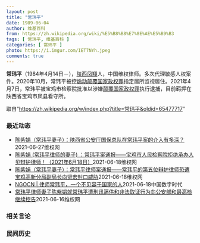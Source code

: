 ```yaml
---
layout: post
title: "常玮平"
date: 1989-06-04
author: 维基百科
from: https://zh.wikipedia.org/wiki/%E5%B8%B8%E7%8E%AE%E5%B9%B3
tags: [ 常玮平, 维基百科 ]
categories: [ 常玮平 ]
photo: https://i.imgur.com/IET7NYh.jpeg
comments: true
---
```

<div class="mw-parser-output">
<p><b>常玮平</b>（1984年4月14日<span class="useeditintro" title="Template:BLP editintro">－</span>），<a href="/wiki/%E9%99%95%E8%A5%BF" class="mw-redirect" title="陕西">陕西</a><a href="/wiki/%E5%87%A4%E7%BF%94" class="mw-redirect" title="凤翔">凤翔</a>人，中国维权律师。多次代理敏感人权案件。2020年10月，常玮平被控<a href="/wiki/%E7%85%BD%E5%8A%A8%E9%A2%A0%E8%A6%86%E5%9B%BD%E5%AE%B6%E6%94%BF%E6%9D%83%E7%BD%AA" title="煽动颠覆国家政权罪">煽动颠覆国家政权罪</a>指定居所监视居住。2021年4月7日，常玮平被宝鸡市检察院批准以涉嫌<a href="/wiki/%E9%A2%A0%E8%A6%86%E5%9B%BD%E5%AE%B6%E6%94%BF%E6%9D%83%E7%BD%AA" title="颠覆国家政权罪">颠覆国家政权罪</a>执行逮捕，目前羁押在陕西省宝鸡市凤县看守所。
</p>
</div><noscript><img src="//zh.wikipedia.org/wiki/Special:CentralAutoLogin/start?type=1x1" alt="" title="" width="1" height="1" style="border: none; position: absolute;"></noscript>
<div class="printfooter">取自“<a dir="ltr" href="https://zh.wikipedia.org/w/index.php?title=常玮平&amp;oldid=65477717">https://zh.wikipedia.org/w/index.php?title=常玮平&amp;oldid=65477717</a>”</div><div id="recent-news"><h3>最近动态</h3><ul><li><a href="https://nodebe4.github.io/waimei/2021-06-27/%E9%99%88%E7%B4%AB%E5%A8%9F-%E5%B8%B8%E7%8E%AE%E5%B9%B3%E5%A6%BB%E5%AD%90-%E9%99%95%E8%A5%BF%E7%9C%81%E5%85%AC%E5%AE%89%E5%8E%85%E5%9B%BD%E4%BF%9D%E6%80%BB%E9%98%9F%E5%9C%A8%E5%B8%B8%E7%8E%AE%E5%B9%B3%E6%A1%88%E7%9A%84%E4%BB%8B%E5%85%A5%E6%9C%89%E5%A4%9A%E6%B7%B1" title="陈紫娟（常玮平妻子）：陕西省公安厅国保总队在常玮平案的介入有多深？—— &nbsp; 1.我向陕西省公安厅控告宝鸡市公安局对常玮平实施酷刑，控告信于2021.4.4签收。 2.我向陕西省公安厅控告宝鸡市公...">陈紫娟（常玮平妻子）：陕西省公安厅国保总队在常玮平案的介入有多深？</a><time>2021-06-27</time><a class="tag">维权网</a></li>
<li><a href="https://nodebe4.github.io/waimei/2021-06-18/%E9%99%88%E7%B4%AB%E5%A8%9F-(%E5%B8%B8%E7%8E%AE%E5%B9%B3%E5%BE%8B%E5%B8%88%E7%9A%84%E5%A6%BB%E5%AD%90)-%E5%B8%B8%E7%8E%AE%E5%B9%B3%E6%A1%88%E9%80%9A%E6%8A%A5-%E5%AE%9D%E9%B8%A1%E5%B8%82%E4%BA%BA%E6%B0%91%E6%A3%80%E5%AF%9F%E9%99%A2%E6%8B%92%E7%BB%9D%E6%89%BF%E5%8A%9E%E4%BA%BA%E8%A7%81%E8%BE%A9%E6%8A%A4%E5%BE%8B%E5%B8%88-2021%E5%B9%B46" title="陈紫娟 (常玮平律师的妻子) ：常玮平案通报——宝鸡市人民检察院拒绝承办人见辩护律师！（2021年6月18日）—— 每次去宝鸡市人民检察院，都是材料一收，就再也没有下文了。陕西省纪委将我的控告信...">陈紫娟 (常玮平律师的妻子) ：常玮平案通报——宝鸡市人民检察院拒绝承办人见辩护律师！（2021年6月18日）</a><time>2021-06-18</time><a class="tag">维权网</a></li>
<li><a href="https://nodebe4.github.io/waimei/2021-06-18/%E9%99%88%E7%B4%AB%E5%A8%9F-%E5%B8%B8%E7%8E%AE%E5%B9%B3%E5%A6%BB%E5%AD%90-%E5%B8%B8%E7%8E%AE%E5%B9%B3%E5%BE%8B%E5%B8%88%E6%A1%88%E9%80%9A%E6%8A%A5-%E5%B8%B8%E7%8E%AE%E5%B9%B3%E7%9A%84%E7%AC%AC%E4%BA%94%E4%BD%8D%E8%BE%A9%E6%8A%A4%E5%BE%8B%E5%B8%88%E6%81%90%E9%81%AD%E5%AE%9D%E9%B8%A1%E9%AB%98%E6%96%B0%E5%88%86%E5%B1%80%E5%89%AF%E5%B1%80%E9%95%BF%E5%90%91%E8%B4%A4%E5%AE%8F%E5%B0%81%E5%8F%A3%E5%A8%81%E8%83%81" title="陈紫娟（常玮平妻子）：常玮平律师案通报——常玮平的第五位辩护律师恐遭宝鸡高新分局副局长向贤宏封口威胁—— 昨日（6月16日），常玮平的代理律师前往宝鸡与向局长见面。向局长依然不愿意交流案情，并当...">陈紫娟（常玮平妻子）：常玮平律师案通报——常玮平的第五位辩护律师恐遭宝鸡高新分局副局长向贤宏封口威胁</a><time>2021-06-18</time><a class="tag">维权网</a></li>
<li><a href="https://nodebe4.github.io/waimei/2021-06-18/NGOCN-%E5%BE%8B%E5%B8%88%E5%B8%B8%E7%8E%AE%E5%B9%B3-%E4%B8%80%E4%B8%AA%E4%B8%8D%E8%A7%81%E5%AE%B9%E4%BA%8E%E5%9B%BD%E5%AE%B6%E7%9A%84%E4%BA%BA" title="NGOCN | 律师常玮平，一个不见容于国家的人—— 作者：夜火 编者按：本文由端传媒与NGOCN声音计划联合出品，6月8日首发于端传媒，6月18日 NGOCN 发表可付费阅读的全文版本。 21...">NGOCN | 律师常玮平，一个不见容于国家的人</a><time>2021-06-18</time><a class="tag">中国数字时代</a></li>
<li><a href="https://nodebe4.github.io/waimei/2021-06-16/%E5%B8%B8%E7%8E%AE%E5%B9%B3%E5%BE%8B%E5%B8%88%E5%A6%BB%E5%AD%90%E9%99%88%E7%B4%AB%E5%A8%9F%E5%B0%B1%E5%B8%B8%E7%8E%AE%E5%B9%B3%E9%81%AD%E5%88%91%E8%AE%AF%E9%80%BC%E4%BE%9B%E5%92%8C%E9%9D%9E%E6%B3%95%E5%8F%96%E8%AF%81%E8%A1%8C%E4%B8%BA%E5%90%91%E5%85%AC%E5%AE%89%E9%83%A8%E5%92%8C%E6%9C%80%E9%AB%98%E6%A3%80%E7%BB%A7%E7%BB%AD%E6%8E%A7%E5%91%8A" title="常玮平律师妻子陈紫娟就常玮平遭刑讯逼供和非法取证行为向公安部和最高检继续控告—— （维权网信息中心报道）2021年6月16日，本网获悉：常玮平律师妻子陈紫娟就常玮平遭刑讯逼供和非法取证行为向公安...">常玮平律师妻子陈紫娟就常玮平遭刑讯逼供和非法取证行为向公安部和最高检继续控告</a><time>2021-06-16</time><a class="tag">维权网</a></li>
</ul></div><div id="open-opinion"><h3>相关言论</h3><ul></ul></div><div id="mjls-record"><h3>民间历史</h3><ul></ul></div>